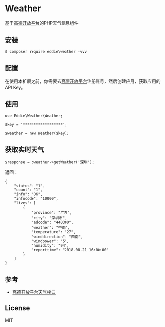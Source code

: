 # Weather
基于[高德开放平台](https://lbs.amap.com/dev/id/newuser)的PHP天气信息组件

## 安装
```angular2
$ composer require eddie\weather -vvv
```

## 配置
在使用本扩展之前，你需要去[高德开放平台](https://lbs.amap.com/dev/id/newuser)注册账号，然后创建应用，获取应用的API Key。

## 使用
```angular2
use Eddie\Weather\Weather;

$key = '******************';

$weather = new Weather($key);
```
## 获取实时天气
```angular2
$response = $weather->getWeather('深圳');
```
返回：
```angular2
{
    "status": "1",
    "count": "1",
    "info": "OK",
    "infocode": "10000",
    "lives": [
        {
            "province": "广东",
            "city": "深圳市",
            "adcode": "440300",
            "weather": "中雨",
            "temperature": "27",
            "winddirection": "西南",
            "windpower": "5",
            "humidity": "94",
            "reporttime": "2018-08-21 16:00:00"
        }
    ]
}
```

## 参考
- [高德开放平台天气接口]()

## License

MIT
